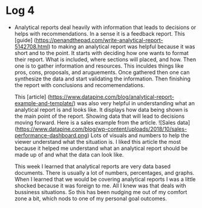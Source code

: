 # Log 4 


* 	Analytical reports deal heavily with information that leads to decisions or helps with recommendations. In a sense it is a feedback report. This [guide] (https://penandthepad.com/write-analytical-report-5142708.html) to making an analytical report was helpful because it was short and to the point. It starts with deciding how one wants to format their report. What is included, where sections will placed, and how. Then one is to gather information and resources. This inculdes things like pros, cons, proposals, and aruguements. Once gathered then one can synthesize the data and start validating the information. Then finishing the report with conclusions and recomemendations. 

	This [article] (https://www.datapine.com/blog/analytical-report-example-and-template/) was also very helpful in understanding what an analytical report is and looks like. It displays how data being shown is the main point of the report. Showing data that will lead to decisions moving forward. Here is a sales example from the article. ![Sales data] (https://www.datapine.com/blog/wp-content/uploads/2018/10/sales-performance-dashboard.png) Lots of visuals and numbers to help the viewer understand what the situation is. I liked this article the most because it helped me understand what an analytical report should be made up of and what the data can look like. 
	
	This week I learned that analytical reports are very data based documents. There is usually a lot of numbers, percentages, and graphs. When I learned that we would be covering analytical reports I was a little shocked because it was foreign to me. All I knew was that deals with bussiness situations. So this has been nudging me out of my comfort zone a bit, which nods to one of my personal goal outcomes. 